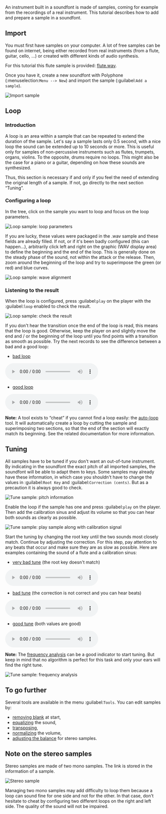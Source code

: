 An instrument built in a soundfont is made of samples, coming for example from the recordings of a real instrument.
This tutorial describes how to add and prepare a sample in a soundfont.


## Import


You must first have samples on your computer.
A lot of free samples can be found on internet, being either recorded from real instruments (from a flute, guitar, cello, …) or created with different kinds of audio synthesis.

For this tutorial this flute sample is provided: <a href="downloads/tutorials/flute.wav" download>flute.wav</a>.

Once you have it, create a new soundfont with Polyphone (:menuselection:`Menu --> New`) and import the sample (:guilabel:`Add a sample`).


![Import sample](images/import-sample.png "Import sample")


## Loop


### Introduction


A loop is an area within a sample that can be repeated to extend the duration of the sample.
Let's say a sample lasts only 0.5 second, with a nice loop the sound can be extended up to 10 seconds or more.
This is useful only for samples of non-percussive instruments such as flutes, trumpets, organs, violins.
To the opposite, drums require no loops.
This might also be the case for a piano or a guitar, depending on how these sounds are synthesized.

Thus, this section is necessary if and only if you feel the need of extending the original length of a sample.
If not, go directly to the next section “Tuning”.


### Configuring a loop


In the tree, click on the sample you want to loop and focus on the loop parameters.


![Loop sample: loop parameters](images/loop-sample-1.png "Loop sample: loop parameters")


If you are lucky, these values were packaged in the .wav sample and these fields are already filled.
If not, or if it's been badly configured (this can happen…), arbitrarily click left and right on the graphic (WAV display area) to define the beginning and the end of the loop.
This is generally done on the steady phase of the sound, not within the attack or the release.
Then, zoom around the beginning of the loop and try to superimpose the green (or red) and blue curves.


![Loop sample: wave alignment](images/loop-sample-2.png "Loop sample: wave alignment")


### Listening to the result


When the loop is configured, press :guilabel:`play` on the player with the :guilabel:`loop` enabled to check the result.


![Loop sample: check the result](images/loop-sample-3.png "Loop sample: check the result")


If you don't hear the transition once the end of the loop is read, this means that the loop is good.
Otherwise, keep the player on and slightly move the end and / or the beginning of the loop until you find points with a transition as smooth as possible.
Try the next records to see the difference between a bad and a good loop:

* <a href="downloads/tutorials/bad-loop.mp3" download>bad loop</a>

![](downloads/tutorials/bad-loop.mp3)

* <a href="downloads/tutorials/good-loop.mp3" download>good loop</a>

![](downloads/tutorials/good-loop.mp3)


**Note:** A tool exists to “cheat” if you cannot find a loop easily: the [auto-loop](manual/soundfont-editor/tools/sample-tools.md#doc_autoloop) tool.
It will automatically create a loop by cutting the sample and superimposing two sections, so that the end of the section will exactly match its beginning.
See the related documentation for more information.


## Tuning


All samples have to be tuned if you don't want an out-of-tune instrument.
By indicating in the soundfont the exact pitch of all imported samples, the soundfont will be able to adapt them to keys.
Some samples may already have these information, in which case you shouldn't have to change the values in :guilabel:`Root Key` and :guilabel:`Correction (cents)`.
But as a precaution it is always good to check.


![Tune sample: pitch information](images/tune-sample-1.png "Tune sample: pitch information")


Enable the loop if the sample has one and press :guilabel:`play` on the player.
Then add the calibration sinus and adjust its volume so that you can hear both sounds as clearly as possible.


![Tune sample: play sample along with calibration signal](images/tune-sample-2.png "Tune sample: play sample along with calibration signal")


Start the tuning by changing the root key until the two sounds most closely match.
Continue by adjusting the correction.
For this step, pay attention to any beats that occur and make sure they are as slow as possible.
Here are examples containing the sound of a flute and a calibration sinus:

* <a href="downloads/tutorials/very-bad-tune.mp3" download>very bad tune</a> (the root key doesn't match)

![](downloads/tutorials/very-bad-tune.mp3)

* <a href="downloads/tutorials/bad-tune.mp3" download>bad tune</a> (the correction is not correct and you can hear beats)

![](downloads/tutorials/bad-tune.mp3)

* <a href="downloads/tutorials/good-tune.mp3" download>good tune</a> (both values are good)

![](downloads/tutorials/good-tune.mp3)


**Note:** The [frequency analysis](manual/soundfont-editor/editing-pages/sample-editor.md#doc_fred) can be a good indicator to start tuning. But keep in mind that no algorithm is perfect for this task and only your ears will find the right tune.


![Tune sample: frequency analysis](images/tune-sample-3.png "Tune sample: frequency analysis")


## To go further


Several tools are available in the menu :guilabel:`Tools`.
You can edit samples by:

* [removing blank](manual/soundfont-editor/tools/sample-tools.md#doc_removeblank) at start,
* [equalizing](manual/soundfont-editor/tools/sample-tools.md#doc_eq) the sound,
* [transposing](manual/soundfont-editor/tools/sample-tools.md#doc_transpose),
* [normalizing](manual/soundfont-editor/tools/sample-tools.md#doc_volume) the volume,
* [adjusting the balance](manual/soundfont-editor/tools/sample-tools.md#doc_balance) for stereo samples.


## Note on the stereo samples


Stereo samples are made of two mono samples.
The link is stored in the information of a sample.


![Stereo sample](images/stereo-sample.png "Stereo sample")


Managing two mono samples may add difficulty to loop them because a loop can sound fine for one side and not for the other.
In that case, don't hesitate to cheat by configuring two different loops on the right and left side.
The quality of the sound will not be impaired.